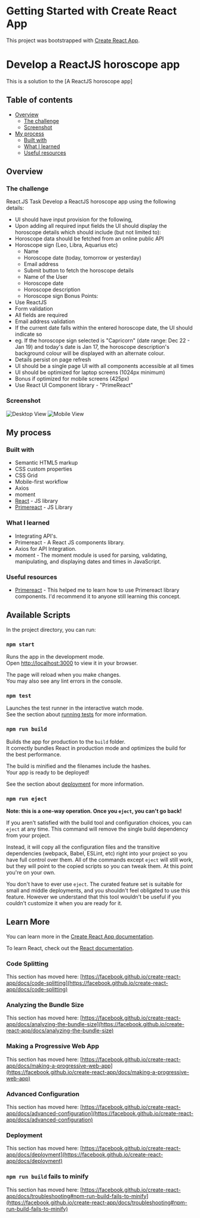 # Getting Started with Create React App

This project was bootstrapped with [Create React App](https://github.com/facebook/create-react-app).


# Develop a ReactJS horoscope app

This is a solution to the [A ReactJS horoscope app] 

## Table of contents

- [Overview](#overview)
  - [The challenge](#the-challenge)
  - [Screenshot](#screenshot)
- [My process](#my-process)
  - [Built with](#built-with)
  - [What I learned](#what-i-learned)
  - [Useful resources](#useful-resources)

## Overview

### The challenge

React.JS Task
Develop a ReactJS horoscope app using the following details:
- UI should have input provision for the following,
- Upon adding all required input fields the UI should display the horoscope
details which should include (but not limited to):
- Horoscope data should be fetched from an online public API
- Horoscope sign (Leo, Libra, Aquarius etc)
    - Name
    - Horoscope date (today, tomorrow or yesterday)
    - Email address
    - Submit button to fetch the horoscope details
    - Name of the User
    - Horoscope date
    - Horoscope description
    - Horoscope sign
Bonus Points:
- Use ReactJS
- Form validation
- All fields are required
- Email address validation
- If the current date falls within the entered horoscope date, the UI
should indicate so
- eg. If the horoscope sign selected is "Capricorn" (date range: Dec
22 - Jan 19) and today's date is Jan 17, the horoscope
description's background colour will be displayed with an
alternate colour.
- Details persist on page refresh
- UI should be a single page UI with all components accessible at all
times
- UI should be optimized for laptop screens (1024px minimum)
- Bonus if optimized for mobile screens (425px)
- Use React UI Component library - "PrimeReact"

### Screenshot

![Desktop View](./Screenshot/desktop-view.png)
![Mobile View](./Screenshot/mobile-view.png)


## My process

### Built with

- Semantic HTML5 markup
- CSS custom properties
- CSS Grid
- Mobile-first workflow
- Axios
- moment
- [React](https://reactjs.org/) - JS library
- [Primereact](https://www.primefaces.org/primereact/) - JS Library


### What I learned

- Integrating API's.
- Primereact - A React JS components library.
- Axios for API Integration.
- moment - The moment module is used for parsing, validating, manipulating, and displaying dates and times in JavaScript.

### Useful resources

- [Primereact](https://www.primefaces.org/primereact/) - This helped me to learn how to use Primereact library components. I'd recommend it to anyone still learning this concept.


## Available Scripts

In the project directory, you can run:

### `npm start`

Runs the app in the development mode.\
Open [http://localhost:3000](http://localhost:3000) to view it in your browser.

The page will reload when you make changes.\
You may also see any lint errors in the console.

### `npm test`

Launches the test runner in the interactive watch mode.\
See the section about [running tests](https://facebook.github.io/create-react-app/docs/running-tests) for more information.

### `npm run build`

Builds the app for production to the `build` folder.\
It correctly bundles React in production mode and optimizes the build for the best performance.

The build is minified and the filenames include the hashes.\
Your app is ready to be deployed!

See the section about [deployment](https://facebook.github.io/create-react-app/docs/deployment) for more information.

### `npm run eject`

**Note: this is a one-way operation. Once you `eject`, you can't go back!**

If you aren't satisfied with the build tool and configuration choices, you can `eject` at any time. This command will remove the single build dependency from your project.

Instead, it will copy all the configuration files and the transitive dependencies (webpack, Babel, ESLint, etc) right into your project so you have full control over them. All of the commands except `eject` will still work, but they will point to the copied scripts so you can tweak them. At this point you're on your own.

You don't have to ever use `eject`. The curated feature set is suitable for small and middle deployments, and you shouldn't feel obligated to use this feature. However we understand that this tool wouldn't be useful if you couldn't customize it when you are ready for it.

## Learn More

You can learn more in the [Create React App documentation](https://facebook.github.io/create-react-app/docs/getting-started).

To learn React, check out the [React documentation](https://reactjs.org/).

### Code Splitting

This section has moved here: [https://facebook.github.io/create-react-app/docs/code-splitting](https://facebook.github.io/create-react-app/docs/code-splitting)

### Analyzing the Bundle Size

This section has moved here: [https://facebook.github.io/create-react-app/docs/analyzing-the-bundle-size](https://facebook.github.io/create-react-app/docs/analyzing-the-bundle-size)

### Making a Progressive Web App

This section has moved here: [https://facebook.github.io/create-react-app/docs/making-a-progressive-web-app](https://facebook.github.io/create-react-app/docs/making-a-progressive-web-app)

### Advanced Configuration

This section has moved here: [https://facebook.github.io/create-react-app/docs/advanced-configuration](https://facebook.github.io/create-react-app/docs/advanced-configuration)

### Deployment

This section has moved here: [https://facebook.github.io/create-react-app/docs/deployment](https://facebook.github.io/create-react-app/docs/deployment)

### `npm run build` fails to minify

This section has moved here: [https://facebook.github.io/create-react-app/docs/troubleshooting#npm-run-build-fails-to-minify](https://facebook.github.io/create-react-app/docs/troubleshooting#npm-run-build-fails-to-minify)
